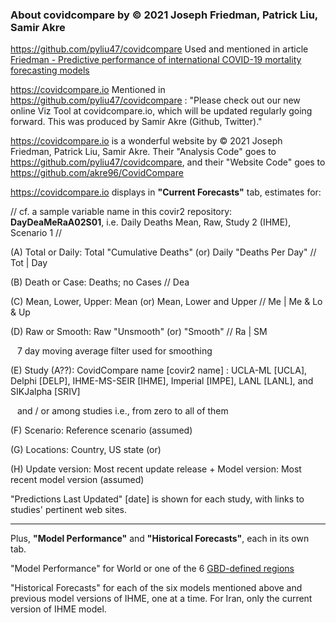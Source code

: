 ### About covidcompare by © 2021 Joseph Friedman, Patrick Liu, Samir Akre

https://github.com/pyliu47/covidcompare Used and mentioned in article [Friedman - Predictive performance of international COVID-19 mortality forecasting models](https://www.nature.com/articles/s41467-021-22457-w)

https://covidcompare.io Mentioned in https://github.com/pyliu47/covidcompare : "Please check out our new online Viz Tool at covidcompare.io, which will be updated regularly going forward. This was produced by Samir Akre (Github, Twitter)."

https://covidcompare.io is a wonderful website by © 2021 Joseph Friedman, Patrick Liu, Samir Akre. Their "Analysis Code" goes to https://github.com/pyliu47/covidcompare, and their "Website Code" goes to https://github.com/akre96/CovidCompare 

https://covidcompare.io displays in **"Current Forecasts"** tab, estimates for:


// cf. a sample variable name in this covir2 repository: **DayDeaMeRaA02S01**, i.e. Daily Deaths Mean, Raw, Study 2 (IHME), Scenario 1 //


(A) Total or Daily: Total "Cumulative Deaths" (or) Daily "Deaths Per Day"             // Tot | Day 

(B) Death or Case: Deaths; no Cases                                                   // Dea

(C) Mean, Lower, Upper: Mean (or) Mean, Lower and Upper                               // Me | Me & Lo & Up

(D) Raw or Smooth: Raw "Unsmooth" (or) "Smooth"                                       // Ra | SM

   &ensp;  7 day moving average filter used for smoothing
    
(E) Study (A??): CovidCompare name [covir2 name]  : UCLA-ML [UCLA], Delphi [DELP], IHME-MS-SEIR [IHME], Imperial [IMPE], LANL [LANL], and SIKJalpha [SRIV] 
    
   &ensp;  and / or among studies i.e., from zero to all of them

(F) Scenario: Reference scenario (assumed)

(G) Locations: Country, US state (or)

(H) Update version: Most recent update release + Model version: Most recent model version (assumed)

"Predictions Last Updated" [date] is shown for each study, with links to studies' pertinent web sites. 

****

Plus, **"Model Performance"** and **"Historical Forecasts"**, each in its own tab. 

"Model Performance" for World or one of the 6 [GBD-defined regions](http://www.healthdata.org/gbd/faq#What%20countries%20are%20in%20each%20region?) 

"Historical Forecasts" for each of the six models mentioned above and previous model versions of IHME, one at a time. For Iran, only the current version of IHME model. 






